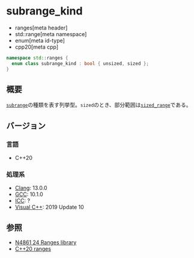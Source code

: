 # subrange_kind
* ranges[meta header]
* std::range[meta namespace]
* enum[meta id-type]
* cpp20[meta cpp]

```cpp
namespace std::ranges {
  enum class subrange_kind : bool { unsized, sized };
}
```

## 概要
[`subrange`](subrange.md)の種類を表す列挙型。`sized`のとき、部分範囲は[`sized_range`](sized_range.md)である。

## バージョン
### 言語
- C++20

### 処理系
- [Clang](/implementation.md#clang): 13.0.0
- [GCC](/implementation.md#gcc): 10.1.0
- [ICC](/implementation.md#icc): ?
- [Visual C++](/implementation.md#visual_cpp): 2019 Update 10

## 参照
- [N4861 24 Ranges library](https://timsong-cpp.github.io/cppwp/n4861/ranges)
- [C++20 ranges](https://techbookfest.org/product/5134506308665344)
